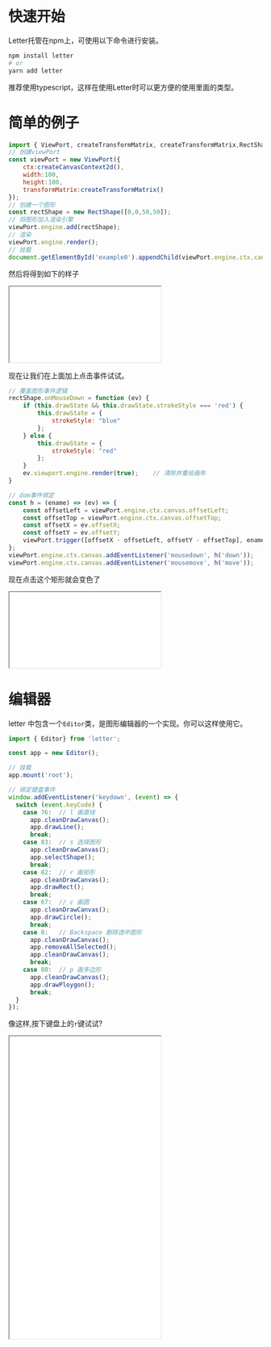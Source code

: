 # 快速开始

Letter托管在npm上，可使用以下命令进行安装。

```bash
npm install letter
# or
yarn add letter
```

推荐使用typescript，这样在使用Letter时可以更方便的使用里面的类型。

# 简单的例子

```javascript
import { ViewPort, createTransformMatrix, createTransformMatrix,RectShape } from 'letter';
// 创建viewPort
const viewPort = new ViewPort({
    ctx:createCanvasContext2d(),
    width:100,
    height:100,
    transformMatrix:createTransformMatrix()
});
// 创建一个图形
const rectShape = new RectShape([0,0,50,50]);
// 将图形加入渲染引擎
viewPort.engine.add(rectShape);
// 渲染
viewPort.engine.render();
// 挂载
document.getElementById('example0').appendChild(viewPort.engine.ctx.canvas);

```

然后将得到如下的样子

<iframe  src="_examples/example0.html" ></iframe>

现在让我们在上面加上点击事件试试。

```javascript
// 覆盖图形事件逻辑
rectShape.onMouseDown = function (ev) {
    if (this.drawState && this.drawState.strokeStyle === 'red') {
        this.drawState = {
            strokeStyle: "blue"
        };
    } else {
        this.drawState = {
            strokeStyle: "red"
        };
    }
    ev.viewport.engine.render(true);    // 清除并重绘画布
}

// dom事件绑定
const h = (ename) => (ev) => {
    const offsetLeft = viewPort.engine.ctx.canvas.offsetLeft;
    const offsetTop = viewPort.engine.ctx.canvas.offsetTop;
    const offsetX = ev.offsetX;
    const offsetY = ev.offsetY;
    viewPort.trigger([offsetX - offsetLeft, offsetY - offsetTop], ename);
};
viewPort.engine.ctx.canvas.addEventListener('mousedown', h('down'));
viewPort.engine.ctx.canvas.addEventListener('mousemove', h('move'));
```

现在点击这个矩形就会变色了

<iframe  src="_examples/example1.html" ></iframe>

# 编辑器

letter 中包含一个`Editor`类，是图形编辑器的一个实现。你可以这样使用它。

```javascript
import { Editor} from 'letter';

const app = new Editor();

// 挂载
app.mount('root');

// 绑定键盘事件
window.addEventListener('keydown', (event) => {
  switch (event.keyCode) {
    case 76:  // l 画直线
      app.cleanDrawCanvas();
      app.drawLine();
      break;
    case 83:  // s 选择图形
      app.cleanDrawCanvas();
      app.selectShape();
      break;
    case 82:  // r 画矩形
      app.cleanDrawCanvas();
      app.drawRect();
      break;
    case 67:  // c 画圆
      app.cleanDrawCanvas();
      app.drawCircle();
      break;
    case 8:   // Backspace 删除选中图形
      app.cleanDrawCanvas();
      app.removeAllSelected();
      app.cleanDrawCanvas();
      break;
    case 80:  // p 画多边形
      app.cleanDrawCanvas();
      app.drawPloygon();
      break;
  }
});
```

像这样,按下键盘上的`r`键试试?

<iframe height=600 src="_examples/example2.html" ></iframe>

